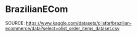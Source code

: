 # BrazilianECom
SOURCE: https://www.kaggle.com/datasets/olistbr/brazilian-ecommerce/data?select=olist_order_items_dataset.csv
